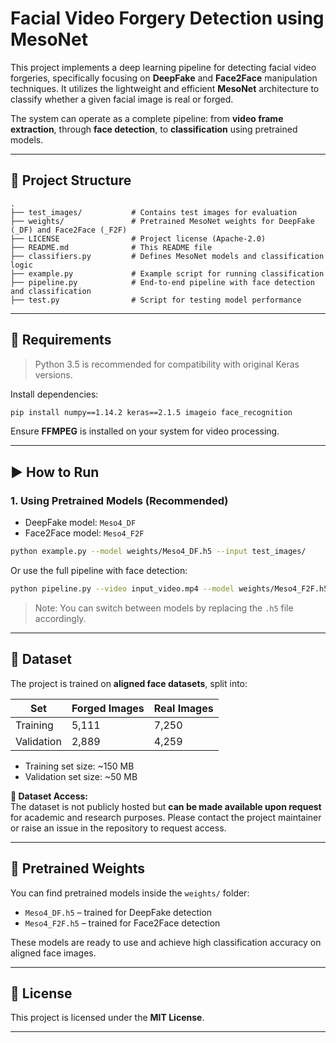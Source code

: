 # Facial Video Forgery Detection using MesoNet

This project implements a deep learning pipeline for detecting facial video forgeries, specifically focusing on **DeepFake** and **Face2Face** manipulation techniques. It utilizes the lightweight and efficient **MesoNet** architecture to classify whether a given facial image is real or forged.

The system can operate as a complete pipeline: from **video frame extraction**, through **face detection**, to **classification** using pretrained models.

---

## 📁 Project Structure

```
.
├── test_images/           # Contains test images for evaluation
├── weights/               # Pretrained MesoNet weights for DeepFake (_DF) and Face2Face (_F2F)
├── LICENSE                # Project license (Apache-2.0)
├── README.md              # This README file
├── classifiers.py         # Defines MesoNet models and classification logic
├── example.py             # Example script for running classification
├── pipeline.py            # End-to-end pipeline with face detection and classification
├── test.py                # Script for testing model performance
```

---

## 🔧 Requirements

> Python 3.5 is recommended for compatibility with original Keras versions.

Install dependencies:

```bash
pip install numpy==1.14.2 keras==2.1.5 imageio face_recognition
```

Ensure **FFMPEG** is installed on your system for video processing.

---

## ▶️ How to Run

### 1. Using Pretrained Models (Recommended)

- DeepFake model: `Meso4_DF`
- Face2Face model: `Meso4_F2F`

```bash
python example.py --model weights/Meso4_DF.h5 --input test_images/
```

Or use the full pipeline with face detection:

```bash
python pipeline.py --video input_video.mp4 --model weights/Meso4_F2F.h5
```

> Note: You can switch between models by replacing the `.h5` file accordingly.

---

## 🧪 Dataset

The project is trained on **aligned face datasets**, split into:

| Set        | Forged Images | Real Images |
|------------|---------------|-------------|
| Training   | 5,111         | 7,250       |
| Validation | 2,889         | 4,259       |

- Training set size: ~150 MB  
- Validation set size: ~50 MB  

**📩 Dataset Access:**  
The dataset is not publicly hosted but **can be made available upon request** for academic and research purposes. Please contact the project maintainer or raise an issue in the repository to request access.

---

## 🧠 Pretrained Weights

You can find pretrained models inside the `weights/` folder:

- `Meso4_DF.h5` – trained for DeepFake detection
- `Meso4_F2F.h5` – trained for Face2Face detection

These models are ready to use and achieve high classification accuracy on aligned face images.

---

## 📄 License

This project is licensed under the **MIT License**.

---



